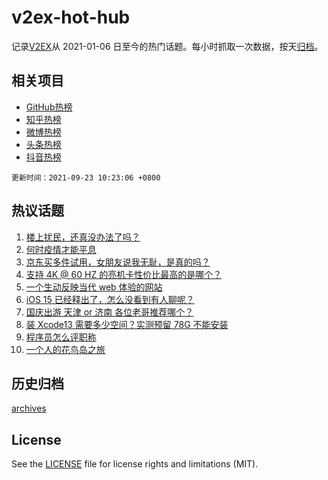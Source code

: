 # v2ex-hot-hub

 记录[V2EX](https://www.v2ex.com/)从 2021-01-06 日至今的热门话题。每小时抓取一次数据，按天[归档](archives)。
 
 ## 相关项目

- [GitHub热榜](https://github.com/snaildev/github-hot-hub)
- [知乎热榜](https://github.com/snaildev/zhihu-hot-hub)
- [微博热榜](https://github.com/snaildev/weibo-hot-hub)
- [头条热榜](https://github.com/snaildev/toutiao-hot-hub)
- [抖音热榜](https://github.com/snaildev/douyin-hot-hub)


 `更新时间：2021-09-23 10:23:06 +0800`

## 热议话题

1. [楼上扰民，还真没办法了吗？](https://www.v2ex.com/t/803299)
1. [何时疫情才能平息](https://www.v2ex.com/t/803300)
1. [京东买多件试用，女朋友说我无耻，是真的吗？](https://www.v2ex.com/t/803529)
1. [支持 4K @ 60 HZ 的亮机卡性价比最高的是哪个？](https://www.v2ex.com/t/803357)
1. [一个生动反映当代 web 体验的网站](https://www.v2ex.com/t/803489)
1. [iOS 15 已经释出了，怎么没看到有人聊呢？](https://www.v2ex.com/t/803376)
1. [国庆出游 天津 or 济南 各位老哥推荐哪个？](https://www.v2ex.com/t/803344)
1. [装 Xcode13 需要多少空间？实测预留 78G 不能安装](https://www.v2ex.com/t/803364)
1. [程序员怎么评职称](https://www.v2ex.com/t/803439)
1. [一个人的花鸟岛之旅](https://www.v2ex.com/t/803378)

## 历史归档

[archives](archives)

## License

See the [LICENSE](LICENSE) file for license rights and limitations (MIT).
